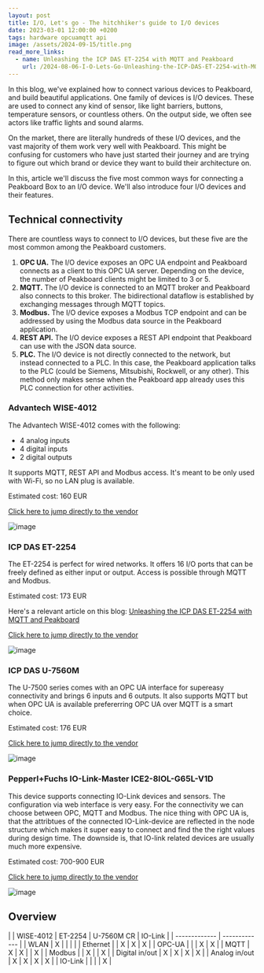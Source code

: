 ```yaml
---
layout: post
title: I/O, Let's go - The hitchhiker's guide to I/O devices 
date: 2023-03-01 12:00:00 +0200
tags: hardware opcuamqtt api
image: /assets/2024-09-15/title.png
read_more_links:
  - name: Unleashing the ICP DAS ET-2254 with MQTT and Peakboard
    url: /2024-08-06-I-O-Lets-Go-Unleashing-the-ICP-DAS-ET-2254-with-MQTT-and-Peakboard.html
---
```

In this blog, we've explained how to connect various devices to Peakboard, and build beautiful applications. One family of devices is I/O devices. These are used to connect any kind of sensor, like light barriers, buttons, temperature sensors, or countless others. On the output side, we often see actors like traffic lights and sound alarms.

On the market, there are literally hundreds of these I/O devices, and the vast majority of them work very well with Peakboard. This might be confusing for customers who have just started their journey and are trying to figure out which brand or device they want to build their architecture on.

In this, article we'll discuss the five most common ways for connecting a Peakboard Box to an I/O device. We'll also introduce four I/O devices and their features.

## Technical connectivity

There are countless ways to connect to I/O devices, but these five are the most common among the Peakboard customers.

1. **OPC UA.** The I/O device exposes an OPC UA endpoint and Peakboard connects as a client to this OPC UA server. Depending on the device, the number of Peakboard clients might be limited to 3 or 5.
2. **MQTT.** The I/O device is connected to an MQTT broker and Peakboard also connects to this broker. The bidirectional dataflow is established by exchanging messages through MQTT topics.
3. **Modbus.** The I/O device exposes a Modbus TCP endpoint and can be addressed by using the Modbus data source in the Peakboard application.
4. **REST API.** The I/O device exposes a REST API endpoint that Peakboard can use with the JSON data source.
5. **PLC.** The I/O device is not directly connected to the network, but instead connected to a PLC. In this case, the Peakboard application talks to the PLC (could be Siemens, Mitsubishi, Rockwell, or any other). This method only makes sense when the Peakboard app already uses this PLC connection for other activities.

### Advantech WISE-4012

The Advantech WISE-4012 comes with the following:
* 4 analog inputs
* 4 digital inputs
* 2 digital outputs

It supports MQTT, REST API and Modbus access. It's meant to be only used with Wi-Fi, so no LAN plug is available.

Estimated cost: 160 EUR

[Click here to jump directly to the vendor](https://buy.advantech.eu/SRP-IoT-Gateways/IoT-Gateways-Devices-IoT-Wireless-I-O/model-WISE-4012-AE.htm?gad_source=1&gclid=Cj0KCQjw6uWyBhD1ARIsAIMcADqrDuho0MeX74GCqbDntv0ghvNkM322MBmhCc3lf9Dh2iv-wFQGe7AaAl6ZEALw_wcB)

![image](/assets/2024-09-15/010.png)

### ICP DAS ET-2254

The ET-2254 is perfect for wired networks. It offers 16 I/O ports that can be freely defined as either input or output. Access is possible through MQTT and Modbus.

Estimated cost: 173 EUR

Here's a relevant article on this blog: [Unleashing the ICP DAS ET-2254 with MQTT and Peakboard](/2024-08-06-I-O-Lets-Go-Unleashing-the-ICP-DAS-ET-2254-with-MQTT-and-Peakboard.html)

[Click here to jump directly to the vendor](https://www.icpdas.com/en/product/ET-2254)

![image](/assets/2024-09-15/020.png)

### ICP DAS U-7560M

The U-7500 series comes with an OPC UA interface for supereasy connectivity and brings 6 inputs and 6 outputs. It also supports MQTT but when OPC UA is available prefererring OPC UA over MQTT is a smart choice.

Estimated cost: 176 EUR

[Click here to jump directly to the vendor](https://icpdas-europe.com/Remote-I-O-Module/MQTT/U-7560M-CR)

![image](/assets/2024-09-15/030.png)

### Pepperl+Fuchs IO-Link-Master ICE2-8IOL-G65L-V1D

This device supports connecting IO-Link devices and sensors. The configuration via web interface is very easy.
For the connectivity we can choose between OPC, MQTT and Modbus. The nice thing with OPC UA is, that the attribtues of the connected IO-Link-device are reflected in the node structure which makes it super easy to connect and find the the right values during design time. The downside is, that IO-link related devices are usually much more expensive.

Estimated cost: 700-900 EUR

[Click here to jump directly to the vendor](https://www.pepperl-fuchs.com/germany/de/classid_4996.htm?view=productdetails&prodid=96749
)

![image](/assets/2024-09-15/040.jpg)

## Overview


|  | WISE-4012​ | ET-2254​​ | U-7560M CR​​ | IO-Link​​ |
| ------------- | ------------- |
| WLAN​  | X |  |  |  |
| Ethernet​  |  | X | X | X |
| OPC-UA​  |  |  | X | X |
| MQTT​  | X | X |  | X |
| Modbus​  |  | X |  | X |
| Digital in/out​  | X | X | X | X |
| Analog in/out​  | X | X | X | X |
| IO-Link  |  |  |  | X |


